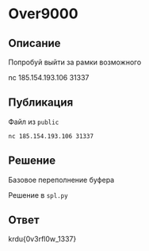 # Over9000

## Описание

Попробуй выйти за рамки возможного

nc 185.154.193.106 31337

## Публикация

Файл из `public`

`nc 185.154.193.106 31337`

## Решение

Базовое переполнение буфера

Решение в `spl.py`

## Ответ

krdu{0v3rfl0w_1337}